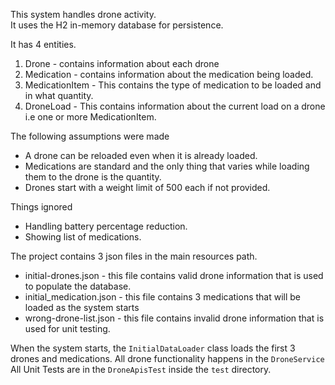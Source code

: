 This system handles drone activity.\
It uses the H2 in-memory database for persistence.

It has 4 entities.
1. Drone - contains information about each drone
2. Medication - contains information about the medication being loaded.
3. MedicationItem - This contains the type of medication to be loaded and in what quantity.
4. DroneLoad - This contains information about the current load on a drone i.e one or more MedicationItem.

The following assumptions were made
* A drone can be reloaded even when it is already loaded.
* Medications are standard and the only thing that varies while loading them to the drone is the quantity.
* Drones start with a weight limit of 500 each if not provided.

Things ignored
* Handling battery percentage reduction.
* Showing list of medications.

The project contains 3 json files in the main resources path.
* initial-drones.json - this file contains valid drone information that is used to populate the database.
* initial_medication.json - this file contains 3 medications that will be loaded as the system starts
* wrong-drone-list.json - this file contains invalid drone information that is used for unit testing.

When the system starts, the `InitialDataLoader` class loads the first 3 drones and medications.
All drone functionality happens in the `DroneService`
All Unit Tests are in the `DroneApisTest` inside the `test` directory.